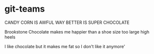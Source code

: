 # git-teams

CANDY CORN IS AWFUL WAY BETTER IS SUPER CHOCOLATE

Brookstone Chocolate makes me happier than a shoe size too large high heels

I like chocolate but it makes me fat so I don't like it anymore'